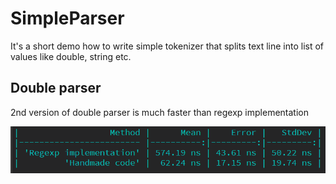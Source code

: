 # SimpleParser

It's a short demo how to write simple tokenizer that splits text line into list of values like double, string etc.


## Double parser
2nd version of double parser is much faster than regexp implementation

![Benchmark results](https://github.com/isukces/SimpleParser/blob/main/doc/double-parser-benchmark.png?raw=true "Compare regexp and hand made implementation")

